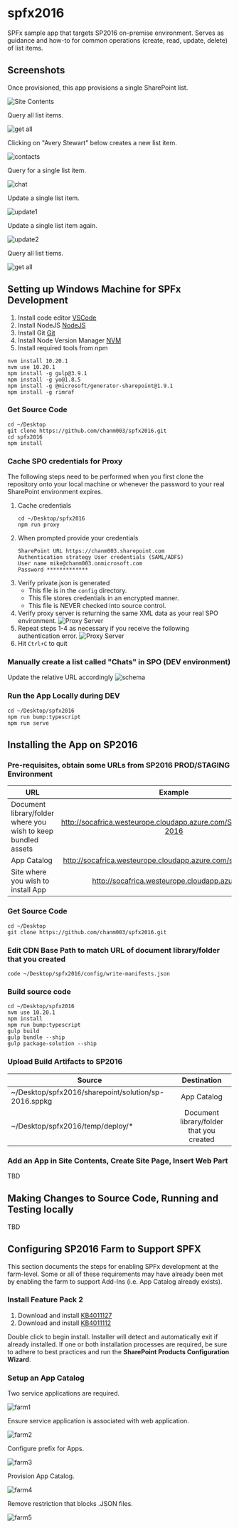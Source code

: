 # spfx2016

SPFx sample app that targets SP2016 on-premise environment. Serves as guidance and how-to for common operations (create, read, update, delete) of list items.

## Screenshots

Once provisioned, this app provisions a single SharePoint list.

![Site Contents](/screenshots/walkthrough1.jpg 'Site Contents')

Query all list items.

![get all](/screenshots/walkthrough2.jpg 'get all')

Clicking on "Avery Stewart" below creates a new list item.

![contacts](/screenshots/walkthrough3.jpg 'contacts')

Query for a single list item.

![chat](/screenshots/walkthrough4.jpg 'chat')

Update a single list item.

![update1](/screenshots/walkthrough5.jpg 'update1')

Update a single list item again.

![update2](/screenshots/walkthrough6.jpg 'update2')

Query all list tiems.

![get all](/screenshots/walkthrough7.jpg 'get all')

## Setting up Windows Machine for SPFx Development

1. Install code editor [VSCode](https://code.visualstudio.com/)
2. Install NodeJS [NodeJS](https://www.nodejs.org)
3. Install Git [Git](https://git-scm.com/downloads)
4. Install Node Version Manager [NVM](https://github.com/coreybutler/nvm-windows)
5. Install required tools from npm

```
nvm install 10.20.1
nvm use 10.20.1
npm install -g gulp@3.9.1
npm install -g yo@1.8.5
npm install -g @microsoft/generator-sharepoint@1.9.1
npm install -g rimraf
```

### Get Source Code

```
cd ~/Desktop
git clone https://github.com/chanm003/spfx2016.git
cd spfx2016
npm install
```

### Cache SPO credentials for Proxy

The following steps need to be performed when you first clone the repository onto your local machine or whenever the password to your real SharePoint environment expires.

1. Cache credentials
   ```
   cd ~/Desktop/spfx2016
   npm run proxy
   ```
2. When prompted provide your credentials
   ```
   SharePoint URL https://chanm003.sharepoint.com
   Authentication strategy User credentials (SAML/ADFS)
   User name mike@chanm003.onmicrosoft.com
   Password *************
   ```
3. Verify private.json is generated
   - This file is in the `config` directory.
   - This file stores credentials in an encrypted manner.
   - This file is NEVER checked into source control.
4. Verify proxy server is returning the same XML data as your real SPO environment.
   ![Proxy Server](./screenshots/proxyserver-success.png)
5. Repeat steps 1-4 as necessary if you receive the following authentication error.
   ![Proxy Server](./screenshots/proxyserver-error-cropped.png)
6. Hit `Ctrl+C` to quit

### Manually create a list called "Chats" in SPO (DEV environment)

Update the relative URL accordingly
![schema](./screenshots/create-list-in-SPO.PNG)

### Run the App Locally during DEV

```
cd ~/Desktop/spfx2016
npm run bump:typescript
npm run serve
```

## Installing the App on SP2016

### Pre-requisites, obtain some URLs from SP2016 PROD/STAGING Environment

| URL                                                           |                              Example                               |
| ------------------------------------------------------------- | :----------------------------------------------------------------: |
| Document library/folder where you wish to keep bundled assets | http://socafrica.westeurope.cloudapp.azure.com/SPFxBundles/sp-2016 |
| App Catalog                                                   |  http://socafrica.westeurope.cloudapp.azure.com/sites/appcatalog   |
| Site where you wish to install App                            |           http://socafrica.westeurope.cloudapp.azure.com           |

### Get Source Code

```
cd ~/Desktop
git clone https://github.com/chanm003/spfx2016.git
```

### Edit CDN Base Path to match URL of document library/folder that you created

```
code ~/Desktop/spfx2016/config/write-manifests.json
```

### Build source code

```
cd ~/Desktop/spfx2016
nvm use 10.20.1
npm install
npm run bump:typescript
gulp build
gulp bundle --ship
gulp package-solution --ship
```

### Upload Build Artifacts to SP2016

| Source                                               |               Destination                |
| ---------------------------------------------------- | :--------------------------------------: |
| ~/Desktop/spfx2016/sharepoint/solution/sp-2016.sppkg |               App Catalog                |
| ~/Desktop/spfx2016/temp/deploy/\*                    | Document library/folder that you created |

### Add an App in Site Contents, Create Site Page, Insert Web Part

TBD

## Making Changes to Source Code, Running and Testing locally

TBD

## Configuring SP2016 Farm to Support SPFX

This section documents the steps for enabling SPFx development at the farm-level. Some or all of these requirements may have already been met by enabling the farm to support Add-Ins (i.e. App Catalog already exists).

### Install Feature Pack 2

1. Download and install [KB4011127](https://support.microsoft.com/en-us/help/4011127/description-of-the-security-update-for-sharepoint-server-2016-septembe)
2. Download and install [KB4011112](https://support.microsoft.com/en-us/help/4011112/september-12-2017-update-for-sharepoint-server-2016-kb4011112)

Double click to begin install. Installer will detect and automatically exit if already installed. If one or both installation processes are required, be sure to adhere to best practices and run the **SharePoint Products Configuration Wizard**.

### Setup an App Catalog

Two service applications are required.

![farm1](/screenshots/farm1.jpg 'farm1')

Ensure service application is associated with web application.

![farm2](/screenshots/farm2.jpg 'farm2')

Configure prefix for Apps.

![farm3](/screenshots/farm3.jpg 'farm3')

Provision App Catalog.

![farm4](/screenshots/farm4.jpg 'farm4')

Remove restriction that blocks .JSON files.

![farm5](/screenshots/farm5.jpg 'farm5')
